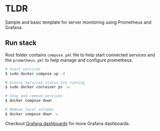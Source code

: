 # TLDR

Sample and basic template for server monitoring using Prometheus and Grafana.

## Run stack

Root folder contains `compose.yml` file to help start connected services and the `prometheus.yml` to help manage and configure prometheus.

```bash
# Start services
$ sudo docker compose up -d

# Ensure services status are running
$ sudo docker container ps -a

# Stop and remove services
$ docker compose down

# Remove local volumes
$ docker compose down -v
```

Checkout [Grafana dashboards](https://grafana.com/grafana/dashboards/) for more Grafana dashboards.
